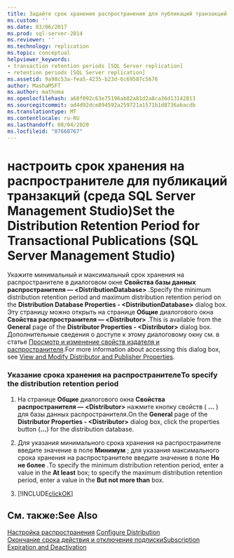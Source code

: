 ```yaml
---
title: Задайте срок хранения распространения для публикаций транзакций (SQL Server Management Studio) | Документация Майкрософт
ms.custom: ''
ms.date: 03/06/2017
ms.prod: sql-server-2014
ms.reviewer: ''
ms.technology: replication
ms.topic: conceptual
helpviewer_keywords:
- transaction retention periods [SQL Server replication]
- retention periods [SQL Server replication]
ms.assetid: 9a98c53a-fea5-4235-b23d-6c69587c5676
author: MashaMSFT
ms.author: mathoma
ms.openlocfilehash: a68f092c63e75196ab82a81d2a8ca36d13142813
ms.sourcegitcommit: ad4d92dce894592a259721a1571b1d8736abacdb
ms.translationtype: MT
ms.contentlocale: ru-RU
ms.lasthandoff: 08/04/2020
ms.locfileid: "87668767"
---
```

# <a name="set-the-distribution-retention-period-for-transactional-publications-sql-server-management-studio"></a><span data-ttu-id="0072e-102">настроить срок хранения на распространителе для публикаций транзакций (среда SQL Server Management Studio)</span><span class="sxs-lookup"><span data-stu-id="0072e-102">Set the Distribution Retention Period for Transactional Publications (SQL Server Management Studio)</span></span>
  <span data-ttu-id="0072e-103">Укажите минимальный и максимальный срок хранения на распространителе в диалоговом окне **Свойства базы данных распространителя — \<DistributionDatabase>** .</span><span class="sxs-lookup"><span data-stu-id="0072e-103">Specify the minimum distribution retention period and maximum distribution retention period on the **Distribution Database Properties - \<DistributionDatabase>** dialog box.</span></span> <span data-ttu-id="0072e-104">Эту страницу можно открыть на странице **Общие** диалогового окна **Свойства распространителя — \<Distributor>** .</span><span class="sxs-lookup"><span data-stu-id="0072e-104">This is available from the **General** page of the **Distributor Properties - \<Distributor>** dialog box.</span></span> <span data-ttu-id="0072e-105">Дополнительные сведения о доступе к этому диалоговому окну см. в статье [Просмотр и изменение свойств издателя и распространителя](view-and-modify-distributor-and-publisher-properties.md).</span><span class="sxs-lookup"><span data-stu-id="0072e-105">For more information about accessing this dialog box, see [View and Modify Distributor and Publisher Properties](view-and-modify-distributor-and-publisher-properties.md).</span></span>  
  
### <a name="to-specify-the-distribution-retention-period"></a><span data-ttu-id="0072e-106">Указание срока хранения на распространителе</span><span class="sxs-lookup"><span data-stu-id="0072e-106">To specify the distribution retention period</span></span>  
  
1.  <span data-ttu-id="0072e-107">На странице **Общие** диалогового окна **Свойства распространителя — \<Distributor>** нажмите кнопку свойств ( **...** ) для базы данных распространителя.</span><span class="sxs-lookup"><span data-stu-id="0072e-107">On the **General** page of the **Distributor Properties - \<Distributor>** dialog box, click the properties button (**...**) for the distribution database.</span></span>  
  
2.  <span data-ttu-id="0072e-108">Для указания минимального срока хранения на распространителе введите значение в поле **Минимум** ; для указания максимального срока хранения на распространителе введите значение в поле **Но не более** .</span><span class="sxs-lookup"><span data-stu-id="0072e-108">To specify the minimum distribution retention period, enter a value in the **At least** box; to specify the maximum distribution retention period, enter a value in the **But not more than** box.</span></span>  
  
3.  [!INCLUDE[clickOK](../../includes/clickok-md.md)]  
  
## <a name="see-also"></a><span data-ttu-id="0072e-109">См. также:</span><span class="sxs-lookup"><span data-stu-id="0072e-109">See Also</span></span>  
 <span data-ttu-id="0072e-110">[Настройка распространения](configure-distribution.md) </span><span class="sxs-lookup"><span data-stu-id="0072e-110">[Configure Distribution](configure-distribution.md) </span></span>  
 [<span data-ttu-id="0072e-111">Окончание срока действия и отключение подписки</span><span class="sxs-lookup"><span data-stu-id="0072e-111">Subscription Expiration and Deactivation</span></span>](subscription-expiration-and-deactivation.md)  
  
  
